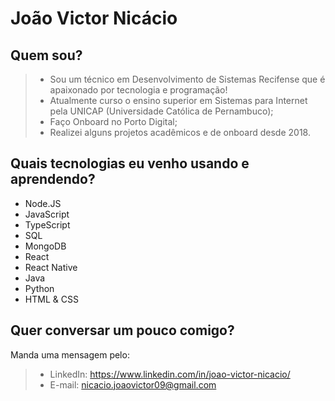 # João Victor Nicácio

## Quem sou?

> - Sou um técnico em Desenvolvimento de Sistemas Recifense que é apaixonado por tecnologia e programação!
> - Atualmente curso o ensino superior em Sistemas para Internet pela UNICAP (Universidade Católica de Pernambuco);
> - Faço Onboard no Porto Digital;
> - Realizei alguns projetos acadêmicos e de onboard desde 2018.

## Quais tecnologias eu venho usando e aprendendo?

- Node.JS
- JavaScript
- TypeScript
- SQL
- MongoDB
- React
- React Native
- Java
- Python
- HTML & CSS


## Quer conversar um pouco comigo?
Manda uma mensagem pelo:
> - LinkedIn: https://www.linkedin.com/in/joao-victor-nicacio/ 
> - E-mail: nicacio.joaovictor09@gmail.com




